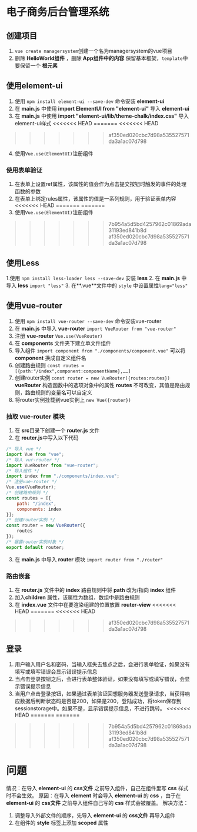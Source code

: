 # 电子商务后台管理系统
## 创建项目
1. `vue create managersystem`创建一个名为managersystem的vue项目
2. 删除 **HelloWorld组件** ，删除 **App组件中的内容** 保留基本框架，`template`中要保留一个 **根元素**
## 使用element-ui
1. 使用 `npm install element-ui --save-dev` 命令安装 **element-ui**
2. 在 **main.js** 中使用 **import ElementUI from "element-ui"** 导入 **element-ui** 
3. 在 **main.js** 中使用 **import "element-ui/lib/theme-chalk/index.css"** 导入 element-ui样式
<<<<<<< HEAD
=======
<<<<<<< HEAD
>>>>>>> af350ed020cbc7d98a535527571da3a1ac07d798
4. 使用`Vue.use(ElementUI)`注册组件
### 使用表单验证
1. 在表单上设置ref属性，该属性的值会作为点击提交按钮时触发的事件的处理函数的参数
2. 在表单上绑定rules属性，该属性的值是一系列规则，用于验证表单内容
<<<<<<< HEAD
=======
=======
3. 使用`Vue.use(ElementUI)`注册组件
>>>>>>> 7b954a5d5bd4257962c01869ada31193ed841b8d
>>>>>>> af350ed020cbc7d98a535527571da3a1ac07d798
## 使用Less
1.使用 `npm install less-loader less --save-dev` 安装 **less**
2. 在 **main.js** 中导入 **less** `import "less"`
3. 在**.vue**文件中的 `style` 中设置属性`lang="less"`
## 使用vue-router
1. 使用 `npm install vue-router --save-dev` 命令安装vue-router
2. 在 **main.js** 中导入 **vue-router** `import VueRouter from "vue-router"`
3. 注册 **vue-router** `Vue.use(VueRouter)`
3. 在 **components** 文件夹下建立单文件组件
3. 导入组件 `import component from "./components/component.vue"` 可以将**component** 换成自定义组件名
4. 创建路由规则 `const routes = [{path:"/index",component:componentName},……]`
5. 创建router实例 `const router = new VueRouter({routes:routes})` **vueRouter** 构造函数中的选项对象中的属性 **routes** 不可改变，其值是路由规则，路由规则的变量名可以自定义
6. 将router实例挂载到vue实例上 `new Vue({router})`
### 抽取 vue-router 模块
1. 在 **src**目录下创建一个 **router.js** 文件
2. 在 **router.js**中写入以下代码
```javascript
/* 导入 vue */
import Vue from "vue";
/* 导入 vur-router */
import VueRouter from "vue-router";
/* 导入组件 */
import index from "./components/index.vue";
/* 注册vue-router */
Vue.use(VueRouter);
/* 创建路由规则 */
const routes = [{
    path: "/index",
    components: index
}];
/* 创建router实例 */
const router = new VueRouter({
    routes
});
/* 暴露router实例对象 */
export default router;
```
3. 在 **main.js** 中导入 **router** 模块 `import router from "./router"`
### 路由嵌套
1. 在 **router.js** 文件中的 **index** 路由规则中将 **path** 改为/指向 **index** 组件
2. 加入**children** 属性，该属性为数组，数组中是路由规则
3. 在 **index.vue** 文件中在要渲染组建的位置放置 **router-view**
<<<<<<< HEAD
=======
<<<<<<< HEAD
>>>>>>> af350ed020cbc7d98a535527571da3a1ac07d798
## 登录
1. 用户输入用户名和密码，当输入框失去焦点之后，会进行表单验证，如果没有填写或填写错误会显示错误提示信息
2. 当点击登录按钮之后，会进行表单整体验证，如果没有填写或填写错误，会显示错误提示信息
3. 当用户点击登录按钮，如果通过表单验证回想服务器发送登录请求，当获得响应数据后判断状态码是否是200，如果是200，登陆成功，将token保存到sessionstorage中。如果不是，显示错误提示信息，不进行跳转。
<<<<<<< HEAD
=======
=======
>>>>>>> 7b954a5d5bd4257962c01869ada31193ed841b8d
>>>>>>> af350ed020cbc7d98a535527571da3a1ac07d798
# 问题
情况：在导入 **element-ui** 的 **css文件** 之前导入组件，自己在组件里写 **css** 样式时不会生效。
原因：在导入 **element** 时会导入 **element-ui** 的 **css** ，由于在 **element-ui** 的 **css文件** 之前导入组件自己写的 **css** 样式会被覆盖。
解决方法：
1. 调整导入外部文件的顺序，先导入  **element-ui** 的 **css文件** 再导入组件
2. 在组件的 **style** 标签上添加 **scoped** 属性
